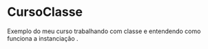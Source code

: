 # CursoClasse
Exemplo do meu curso trabalhando com classe e entendendo como funciona a instanciação .
